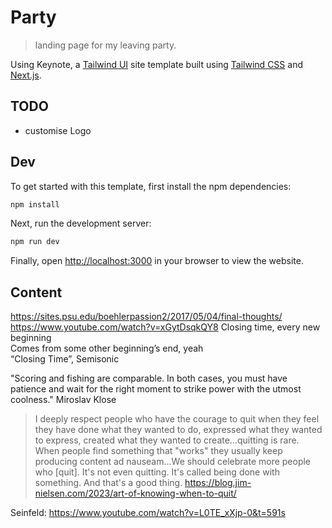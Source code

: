 # Party

> landing page for my leaving party.

Using Keynote, a [Tailwind UI](https://tailwindui.com) site template built using [Tailwind CSS](https://tailwindcss.com) and [Next.js](https://nextjs.org).

## TODO

- customise Logo

## Dev

To get started with this template, first install the npm dependencies:

```bash
npm install
```

Next, run the development server:

```bash
npm run dev
```

Finally, open [http://localhost:3000](http://localhost:3000) in your browser to view the website.

## Content

https://sites.psu.edu/boehlerpassion2/2017/05/04/final-thoughts/
https://www.youtube.com/watch?v=xGytDsqkQY8
Closing time, every new beginning  
Comes from some other beginning’s end, yeah  
“Closing Time”, Semisonic

"Scoring and fishing are comparable. In both cases, you must have patience and wait for the right moment to strike power with the utmost coolness."
    Miroslav Klose

> I deeply respect people who have the courage to quit when they feel they have done what they wanted to do, expressed what they wanted to express, created what they wanted to create…quitting is rare. When people find something that "works" they usually keep producing content ad nauseam…We should celebrate more people who [quit]. It's not even quitting. It's called being done with something. And that's a good thing.
> https://blog.jim-nielsen.com/2023/art-of-knowing-when-to-quit/

Seinfeld: https://www.youtube.com/watch?v=L0TE_xXjp-0&t=591s
